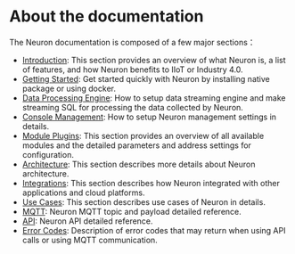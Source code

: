 # About the documentation

The Neuron documentation is composed of a few major sections：

* [Introduction](./introduction.md): This section provides an overview of what Neuron is, a list of features, and how Neuron benefits to IIoT or Industry 4.0.
* [Getting Started](./getting-started/installation.md): Get started quickly with Neuron by installing native package or using docker.
* [Data Processing Engine](./data-processing-engine/prerequisite-setup.md): How to setup data streaming engine and make streaming SQL for processing the data collected by Neuron.
* [Console Management](./console-management/license-installation.md): How to setup Neuron management settings in details.
* [Module Plugins](./module-plugins/module-list.md): This section provides an overview of all available modules and the detailed parameters and address settings for configuration.
* [Architecture](./architecture.md): This section describes more details about Neuron architecture.
* [Integrations](./integration.md): This section describes how Neuron integrated with other applications and cloud platforms.
* [Use Cases](./use_cases.md): This section describes use cases of Neuron in details.
* [MQTT](./mqtt.md): Neuron MQTT topic and payload detailed reference.
* [API](./api.md): Neuron API detailed reference.
* [Error Codes](./error-code.md): Description of error codes that may return when using API calls or using MQTT communication.
